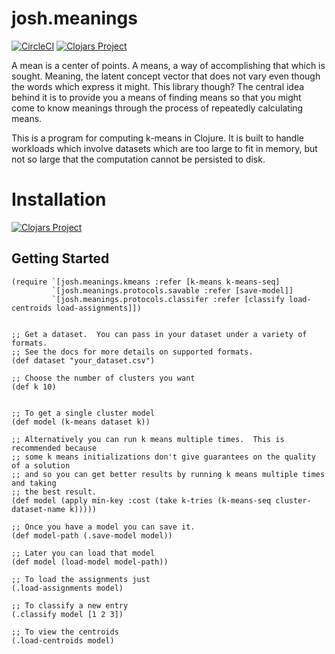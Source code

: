 # josh.meanings

[![CircleCI](https://circleci.com/gh/jColeChanged/josh.meanings.svg?style=shield&circle-token=a4b905e7d28f1f397566185359251b3d7d959818)](https://app.circleci.com/pipelines/github/jColeChanged/josh.meanings?filter=main) [![Clojars Project](https://img.shields.io/clojars/v/org.clojars.joshua/josh.meanings.svg)](https://clojars.org/org.clojars.joshua/josh.meanings)

A mean is a center of points. A means, a way of accomplishing 
that which is sought. Meaning, the latent concept vector that 
does not vary even though the words which express it might. 
This library though? The central idea behind it is to provide 
you a means of finding means so that you might come to know 
meanings through the process of repeatedly calculating means. 

This is a program for computing k-means in Clojure. 
It is built to handle workloads which involve datasets 
which are too large to fit in memory, but not so large that 
the computation cannot be persisted to disk. 

# Installation

[![Clojars Project](https://img.shields.io/clojars/v/org.clojars.joshua/josh.meanings.svg)](https://clojars.org/org.clojars.joshua/josh.meanings)

## Getting Started

```
(require `[josh.meanings.kmeans :refer [k-means k-means-seq]
         `[josh.meanings.protocols.savable :refer [save-model]]
         `[josh.meanings.protocols.classifer :refer [classify load-centroids load-assignments]])


;; Get a dataset.  You can pass in your dataset under a variety of formats. 
;; See the docs for more details on supported formats.
(def dataset "your_dataset.csv")  

;; Choose the number of clusters you want
(def k 10)


;; To get a single cluster model
(def model (k-means dataset k))

;; Alternatively you can run k means multiple times.  This is recommended because 
;; some k means initializations don't give guarantees on the quality of a solution 
;; and so you can get better results by running k means multiple times and taking 
;; the best result.
(def model (apply min-key :cost (take k-tries (k-means-seq cluster-dataset-name k)))))

;; Once you have a model you can save it.
(def model-path (.save-model model))

;; Later you can load that model
(def model (load-model model-path))

;; To load the assignments just
(.load-assignments model)

;; To classify a new entry
(.classify model [1 2 3])

;; To view the centroids
(.load-centroids model)
```